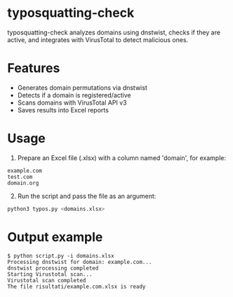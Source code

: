# typosquatting-check
typosquatting-check analyzes domains using dnstwist, checks if they are active, and integrates with VirusTotal to detect malicious ones.

# Features
- Generates domain permutations via dnstwist
- Detects if a domain is registered/active
- Scans domains with VirusTotal API v3
- Saves results into Excel reports

# Usage
1. Prepare an Excel file (.xlsx) with a column named 'domain', for example:
```
example.com
test.com
domain.org
```

2. Run the script and pass the file as an argument:
```bash
python3 typos.py <domains.xlsx>
```

# Output example
```console
$ python script.py -i domains.xlsx
Processing dnstwist for domain: example.com...
dnstwist processing completed
Starting Virustotal scan...
Virustotal scan completed
The file risultati/example.com.xlsx is ready
```
